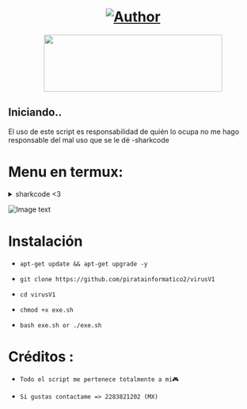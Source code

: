 <h1 align="center"><a href="https://github.com/piratainformatico2"><img title="Author" src="https://img.shields.io/badge/Author-⍣᭕ᬁ᭖sharkcode᭖᭕ᬁ⍣-svg?style=for-the-badge&logo=github"></a></h1>

<p align="center"><img src="https://github.com/piratainformatico2/packages/blob/main/Images/20210928_223304.gif" width="360" height="115"/> </p>



## Iniciando..
El uso de este script es responsabilidad de quién lo ocupa no me hago responsable del mal uso que se le dé -sharkcode

# Menu en termux:
<details>
<summary> sharkcode <3 </summary>
<br>

 - ` Ofuscado por José Díaz `
 - ` No copiar `
 - ` Copiar te hace igual de bruto que la p de psicología `

</details>

![Image text](https://github.com/piratainformatico2/virusV1/blob/main/Images/Screenshot_20210925-112426.png)

# Instalación

* ` apt-get update && apt-get upgrade -y `

* ` git clone https://github.com/piratainformatico2/virusV1 `
* ` cd virusV1 `
* ` chmod +x exe.sh `
* ` bash exe.sh or ./exe.sh ` 

# Créditos :
* ` Todo el script me pertenece totalmente a mi🎮 `

* ` Si gustas contactame => 2283821202 (MX) ` 
